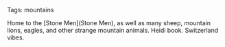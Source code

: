Tags: mountains

Home to the [Stone Men](Stone Men), as well as many sheep, mountain lions, eagles, and other strange mountain animals. Heidi book. Switzerland vibes.
